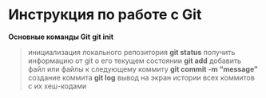 # Инструкция по работе с Git
**Основные команды Git**
**git init** 
> инициализация локального репозитория
**git status**
> получить информацию от git о его текущем состоянии
**git add**
> добавить файл или файлы к следующему коммиту
**git commit -m “message”**
> создание коммита
**git log** 
> вывод на экран истории всех коммитов с их хеш-кодами